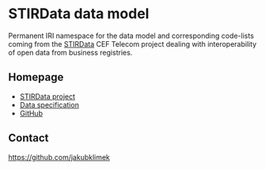 # STIRData data model
Permanent IRI namespace for the data model and corresponding code-lists coming from the [STIRData](https://stirdata.eu) CEF Telecom project dealing with interoperability of open data from business registries.

## Homepage

- [STIRData project](https://stirdata.eu)
- [Data specification](https://stirdata.github.io/data-specification/)
- [GitHub](https://github.com/STIRData)

## Contact

<https://github.com/jakubklimek>
